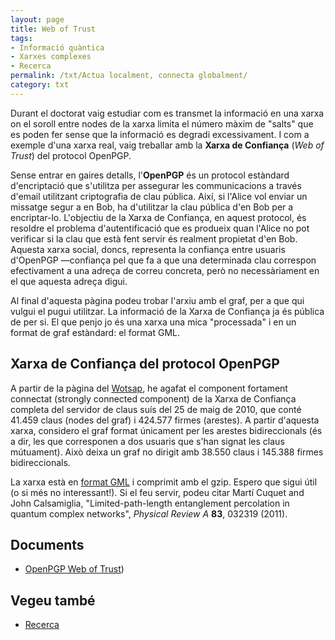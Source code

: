 ```yaml
---
layout: page
title: Web of Trust
tags:
- Informació quàntica
- Xarxes complexes
- Recerca
permalink: /txt/Actua localment, connecta globalment/
category: txt
---
```


Durant el doctorat vaig estudiar com es transmet la informació en
una xarxa on el soroll entre nodes de la xarxa limita el número màxim de
"salts" que es poden fer sense que la informació es degradi excessivament. I
com a exemple d'una xarxa real, vaig treballar amb la **Xarxa de Confiança** (_Web of
Trust_) del protocol OpenPGP.

Sense entrar en gaires detalls, l'**OpenPGP** és un protocol estàndard
d'encriptació que s'utilitza per assegurar les communicacions a través d'email
utilitzant criptografia de clau pública. Així, si l'Alice vol enviar un
missatge segur a en Bob, ha d'utilitzar la clau pública d'en Bob per a
encriptar-lo. L'objectiu de la Xarxa de Confiança, en aquest protocol, és
resoldre el problema d'autentificació que es produeix quan l'Alice no pot
verificar si la clau que està fent servir és realment propietat d'en Bob.
Aquesta xarxa social, doncs, representa la confiança entre usuaris d'OpenPGP
—confiança pel que fa a que una determinada clau correspon efectivament a una
adreça de correu concreta, però no necessàriament en el que aquesta adreça
digui.

Al final d'aquesta pàgina podeu trobar l'arxiu amb el graf, per
a que qui vulgui el pugui utilitzar. La informació de la Xarxa de Confiança ja
és pública de per si. El que penjo jo és una xarxa una mica "processada" i en
un format de graf estàndard: el format GML.

## Xarxa de Confiança del protocol OpenPGP

A partir de la pàgina del
[Wotsap](http://www.lysator.liu.se/~jc/wotsap/), he agafat el component
fortament connectat (strongly connected component) de la Xarxa de Confiança
completa del servidor de claus suís del 25 de maig de 2010, que conté 41.459
claus (nodes del graf) i 424.577 firmes (arestes). A partir d'aquesta xarxa,
considero el graf format únicament per les arestes bidireccionals (és a dir,
les que corresponen a dos usuaris que s'han signat les claus mútuament). Això
deixa un graf no dirigit amb 38.550 claus i 145.388 firmes bidireccionals.

La xarxa està en [format
GML](http://www.infosun.fim.uni-passau.de/Graphlet/GML/gml-tr.html) i comprimit
amb el gzip.  Espero que sigui útil (o si més no interessant!). Si el feu
servir, podeu citar Martí Cuquet and John Calsamiglia, "Limited-path-length
entanglement percolation in quantum complex networks", _Physical Review A_ **83**,
032319 (2011). 

## Documents

* [OpenPGP Web of Trust]({{site.baseurl}}/assets/wot20100525.gml.gz))

## Vegeu també

* [Recerca]({{site.baseurl}}/Research)
